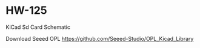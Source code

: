 # HW-125

KiCad Sd Card Schematic

Download Seeed OPL https://github.com/Seeed-Studio/OPL_Kicad_Library